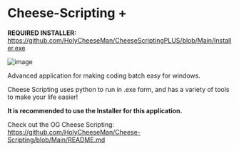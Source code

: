 # Cheese-Scripting +

**REQUIRED INSTALLER:** https://github.com/HolyCheeseMan/CheeseScriptingPLUS/blob/Main/Installer.exe

![image](https://github.com/user-attachments/assets/044677a0-735a-427c-bb15-6fd191c8df6e)


Advanced application for making coding batch easy for windows.

Cheese Scripting uses python to run in .exe form, and has a variety of tools to make your life easier!

**It is recommended to use the Installer for this application.**

Check out the OG Cheese Scripting: https://github.com/HolyCheeseMan/Cheese-Scripting/blob/Main/README.md
